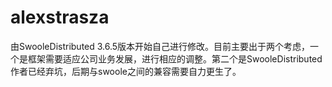 # alexstrasza
由SwooleDistributed 3.6.5版本开始自己进行修改。目前主要出于两个考虑，一个是框架需要适应公司业务发展，进行相应的调整。第二个是SwooleDistributed作者已经弃坑，后期与swoole之间的兼容需要自力更生了。
